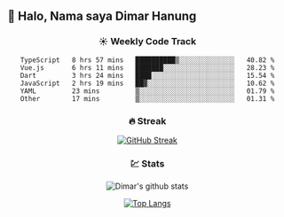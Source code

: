 ## 👋 Halo, Nama saya **Dimar Hanung**

<center>

### :sunny: Weekly Code Track
<!--START_SECTION:waka-->

```text
TypeScript   8 hrs 57 mins   ██████████▒░░░░░░░░░░░░░░   40.82 %
Vue.js       6 hrs 11 mins   ███████░░░░░░░░░░░░░░░░░░   28.23 %
Dart         3 hrs 24 mins   ████░░░░░░░░░░░░░░░░░░░░░   15.54 %
JavaScript   2 hrs 19 mins   ██▓░░░░░░░░░░░░░░░░░░░░░░   10.62 %
YAML         23 mins         ▒░░░░░░░░░░░░░░░░░░░░░░░░   01.79 %
Other        17 mins         ▒░░░░░░░░░░░░░░░░░░░░░░░░   01.31 %
```

<!--END_SECTION:waka-->

### :fire: Streak

[![GitHub Streak](http://github-readme-streak-stats.herokuapp.com?user=dimar-hanung)](https://git.io/streak-stats)

### :chart: Stats

![Dimar's github stats](https://github-readme-stats.vercel.app/api?username=dimar-hanung&show_icons=true&theme=vue)

[![Top Langs](https://github-readme-stats.vercel.app/api/top-langs/?username=dimar-hanung)](#)

</center>
